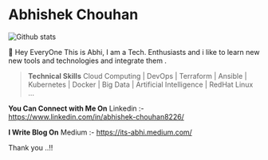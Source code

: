 # Abhishek Chouhan
![Github stats](https://github-readme-stats.vercel.app/api?username=sabhi8226)

🔰 Hey EveryOne This is Abhi, I am a Tech. Enthusiasts and i like to learn new new tools and technologies and integrate them .


> **Technical Skills**
Cloud Computing | DevOps | Terraform | Ansible | Kubernetes | Docker | Big Data | Artificial Intelligence | RedHat Linux ...

**You Can Connect with Me On** 
Linkedin :- https://www.linkedin.com/in/abhishek-chouhan8226/

**I Write Blog On**
Medium :- https://its-abhi.medium.com/

Thank you ..!!

